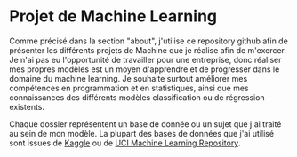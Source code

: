 # Projet de Machine Learning
Comme précisé dans la section "about", j'utilise ce repository github afin de présenter les différents projets de Machine que je réalise afin de m'exercer. Je n'ai pas eu l'opportunité de travailler pour une entreprise, donc réaliser mes propres modèles est un moyen d'apprendre et de progresser dans le domaine du machine learning. Je souhaite surtout améliorer mes compétences en programmation et en statistiques, ainsi que mes connaissances des différents modèles classification ou de régression existents. 

Chaque dossier représentent un base de donnée ou un sujet que j'ai traité au sein de mon modèle. La plupart des bases de données que j'ai utilisé sont issues de [Kaggle](https://www.kaggle.com/) ou de [UCI Machine Learning Repository](https://archive.ics.uci.edu/).
